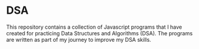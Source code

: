 # DSA

This repository contains a collection of Javascript programs that I have created for practicing Data Structures and Algorithms (DSA). The programs are written as part of my journey to improve my DSA skills.
